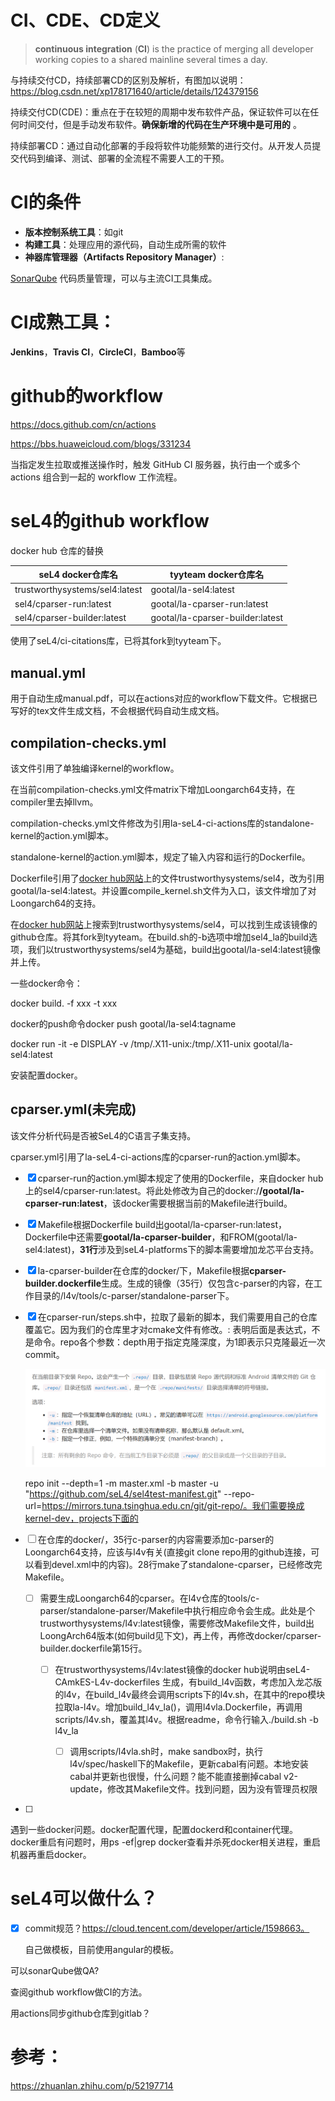 # CI、CDE、CD定义

> **continuous integration** (**CI**) is the practice of merging all developer working copies to a shared mainline several times a day.

与持续交付CD，持续部署CD的区别及解析，有图加以说明：https://blog.csdn.net/xp178171640/article/details/124379156

持续交付CD(CDE)：重点在于在较短的周期中发布软件产品，保证软件可以在任何时间交付，但是手动发布软件。**确保新增的代码在生产环境中是可用的** 。

持续部署CD：通过自动化部署的手段将软件功能频繁的进行交付。从开发人员提交代码到编译、测试、部署的全流程不需要人工的干预。

# CI的条件

* **版本控制系统工具**：如git
* **构建工具**：处理应用的源代码，自动生成所需的软件
* **神器库管理器（Artifacts Repository Manager）**:

[SonarQube](https://www.sonarqube.org/) 代码质量管理，可以与主流CI工具集成。

# CI成熟工具：

**Jenkins**，**Travis CI**，**CircleCI**，**Bamboo**等

# github的workflow

https://docs.github.com/cn/actions

https://bbs.huaweicloud.com/blogs/331234

当指定发生拉取或推送操作时，触发 GitHub CI 服务器，执行由一个或多个 actions 组合到一起的 workflow 工作流程。



# seL4的github workflow

docker hub 仓库的替换

| seL4 docker仓库名              | tyyteam docker仓库名             |
| ------------------------------ | -------------------------------- |
| trustworthysystems/sel4:latest | gootal/la-sel4:latest            |
| sel4/cparser-run:latest        | gootal/la-cparser-run:latest     |
| sel4/cparser-builder:latest    | gootal/la-cparser-builder:latest |

使用了seL4/ci-citations库，已将其fork到tyyteam下。

## manual.yml

用于自动生成manual.pdf，可以在actions对应的workflow下载文件。它根据已写好的tex文件生成文档，不会根据代码自动生成文档。

## compilation-checks.yml

该文件引用了单独编译kernel的workflow。



在当前compilation-checks.yml文件matrix下增加Loongarch64支持，在compiler里去掉llvm。

compilation-checks.yml文件修改为引用la-seL4-ci-actions库的standalone-kernel的action.yml脚本。

standalone-kernel的action.yml脚本，规定了输入内容和运行的Dockerfile。

Dockerfile引用了[docker hub网站](hub.docker.com)上的文件trustworthysystems/sel4，改为引用gootal/la-sel4:latest。并设置compile_kernel.sh文件为入口，该文件增加了对Loongarch64的支持。

在[docker hub网站](hub.docker.com)上搜索到trustworthysystems/sel4，可以找到生成该镜像的github仓库。将其fork到tyyteam。在build.sh的-b选项中增加sel4_la的build选项，我们以trustworthysystems/sel4为基础，build出gootal/la-sel4:latest镜像并上传。



一些docker命令：

docker build. -f xxx -t xxx

docker的push命令docker  push gootal/la-sel4:tagname

docker run -it -e DISPLAY -v /tmp/.X11-unix:/tmp/.X11-unix gootal/la-sel4:latest



安装配置docker。



## cparser.yml(未完成)

该文件分析代码是否被SeL4的C语言子集支持。



cparser.yml引用了la-seL4-ci-actions库的cparser-run的action.yml脚本。

- [x] cparser-run的action.yml脚本规定了使用的Dockerfile，来自docker hub上的sel4/cparser-run:latest。将此处修改为自己的docker:/**/gootal/la-cparser-run:latest**，该docker需要根据当前的Makefile进行build。

- [x] Makefile根据Dockerfile build出gootal/la-cparser-run:latest，Dockerfile中还需要**gootal/la-cparser-builder**，和FROM(gootal/la-sel4:latest)，**31行**涉及到seL4-platforms下的脚本需要增加龙芯平台支持。

- [x] la-cparser-builder在仓库的docker/下，Makefile根据**cparser-builder.dockerfile**生成。生成的镜像（35行）仅包含c-parser的内容，在工作目录的/l4v/tools/c-parser/standalone-parser下。

- [x] 在cparser-run/steps.sh中，拉取了最新的脚本，我们需要用自己的仓库覆盖它。因为我们的仓库里才对cmake文件有修改。: 表明后面是表达式，不是命令。repo各个参数：depth用于指定克隆深度，为1即表示只克隆最近一次commit。

  ![image-20220808104154401](images/7.31-TODO-%E6%8C%81%E7%BB%AD%E9%9B%86%E6%88%90.assets/image-20220808104154401.png)

  repo init --depth=1 -m master.xml -b master -u "https://github.com/seL4/sel4test-manifest.git" --repo-url=https://mirrors.tuna.tsinghua.edu.cn/git/git-repo/。我们需要换成kernel-dev，projects下面的

- [ ] 在仓库的docker/，35行c-parser的内容需要添加c-parser的Loongarch64支持，应该与l4v有关(直接git clone repo用的github连接，可以看到devel.xml中的内容)。28行make了standalone-cparser，已经修改完Makefile。

  - [ ] 需要生成Loongarch64的cparser。在l4v仓库的tools/c-parser/standalone-parser/Makefile中执行相应命令会生成。此处是个trustworthysystems/l4v:latest镜像，需要修改Makefile文件，build出LoongArch64版本(如何build见下文)，再上传，再修改docker/cparser-builder.dockerfile第15行。

    - [ ] 在trustworthysystems/l4v:latest镜像的docker hub说明由seL4-CAmkES-L4v-dockerfiles 生成，有build_l4v函数，考虑加入龙芯版的l4v，在build_l4v最终会调用scripts下的l4v.sh，在其中的repo模块拉取la-l4v。增加build_l4v_la()，调用l4vla.Dockerfile，再调用scripts/l4v.sh，覆盖其l4v。根据readme，命令行输入./build.sh -b l4v_la

      - [ ] 调用scripts/l4vla.sh时，make sandbox时，执行l4v/spec/haskell下的Makefile，更新cabal有问题。本地安装cabal并更新也很慢，什么问题？能不能直接删掉cabal v2-update，修改其Makefile文件。找到问题，因为没有管理员权限

      

- [ ] 





遇到一些docker问题。docker配置代理，配置dockerd和container代理。docker重启有问题时，用ps -ef|grep docker查看并杀死docker相关进程，重启机器再重启docker。

















# seL4可以做什么？

- [x] commit规范？https://cloud.tencent.com/developer/article/1598663。

  自己做模板，目前使用angular的模板。

可以sonarQube做QA?

查阅github workflow做CI的方法。



用actions同步github仓库到gitlab？



# 参考：

https://zhuanlan.zhihu.com/p/52197714

